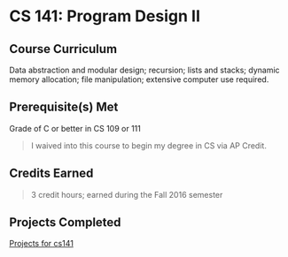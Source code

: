 # CS 141: Program Design II

## Course Curriculum

Data abstraction and modular design; recursion; lists and stacks; dynamic memory allocation; file manipulation; extensive computer use required.

## Prerequisite(s) Met

Grade of C or better in CS 109 or 111

> I waived into this course to begin my degree in CS via AP Credit.

## Credits Earned

>3 credit hours; earned during the Fall 2016 semester

## Projects Completed

[Projects for cs141](./Projects)
